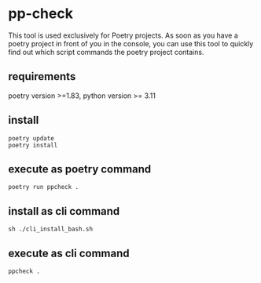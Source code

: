 # pp-check

This tool is used exclusively for Poetry projects. As soon as you have a poetry project in front of you in the console, you can use this tool to quickly find out which script commands the poetry project contains.

## requirements

poetry version >=1.83, python version >= 3.11

## install

```
poetry update
poetry install
```

## execute as poetry command

```
poetry run ppcheck .
```

## install as cli command

```
sh ./cli_install_bash.sh
```

## execute as cli command

```
ppcheck .
```


